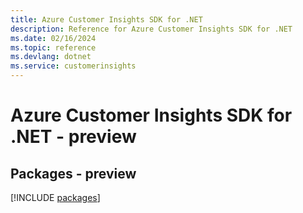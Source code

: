 ```yaml
---
title: Azure Customer Insights SDK for .NET
description: Reference for Azure Customer Insights SDK for .NET
ms.date: 02/16/2024
ms.topic: reference
ms.devlang: dotnet
ms.service: customerinsights
---
```

# Azure Customer Insights SDK for .NET - preview
## Packages - preview
[!INCLUDE [packages](customer-insights-index.md)]